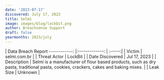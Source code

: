 ```yaml
---
date: '2023-07-17'
discovered: July 17, 2023
title: Selmi
image: images/blog/lockbit.png
author: Breachsense Support
draft: false
yearmonths: 2023/july
---
```



| Data Breach Report
------------:     |:-------------:    | :-----:|
| Victim      | selmi.com.br      | 
| Threat Actor      |  LockBit     | 
| Date Discovered      | Jul 17, 2023      | 
| Description      | Selmi is a manufacturer of flour based products, such as dry pasta, traditional pasta, cookies, crackers, cakes and baking mixes.      | 
| Leak Size      | Unknown      | 

